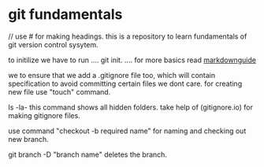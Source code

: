 # git fundamentals

// use # for making headings.
this is a repository to learn fundamentals of git version control sysytem.

to initilize we have to run
....
git init.
....
for more basics read [markdownguide](https://www.markdownguide.org/basic-syntax/)

we to ensure that we add a .gitignore file too, which will contain specification to avoid committing
certain files we dont care.
for creating new file use "touch" command.

ls -la- this command shows all hidden folders.
take help of (gitignore.io) for making gitignore files.

use command "checkout -b required name" for naming and checking out new branch.

git branch -D "branch name" deletes the branch.
